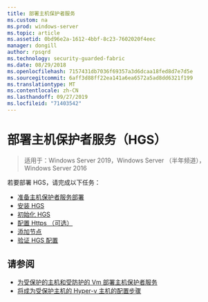```yaml
---
title: 部署主机保护者服务
ms.custom: na
ms.prod: windows-server
ms.topic: article
ms.assetid: 0bd96e2a-1612-4bbf-8c23-7602020f4eec
manager: dongill
author: rpsqrd
ms.technology: security-guarded-fabric
ms.date: 08/29/2018
ms.openlocfilehash: 7157431db7036f69357a3d6dcaa18fed8d7e7d5e
ms.sourcegitcommit: 6aff3d88ff22ea141a6ea6572a5ad8dd6321f199
ms.translationtype: MT
ms.contentlocale: zh-CN
ms.lasthandoff: 09/27/2019
ms.locfileid: "71403542"
---
```

# <a name="deploy-the-host-guardian-service-hgs"></a>部署主机保护者服务（HGS）

>适用于：Windows Server 2019，Windows Server （半年频道），Windows Server 2016


若要部署 HGS，请完成以下任务：

- [准备主机保护者服务部署](guarded-fabric-prepare-for-hgs.md)
- [安装 HGS](guarded-fabric-choose-where-to-install-hgs.md)
- [初始化 HGS](guarded-fabric-initialize-hgs.md)
- [配置 Https （可选）](guarded-fabric-configure-hgs-https.md)
- [添加节点](guarded-fabric-configure-additional-hgs-nodes.md)
- [验证 HGS 配置](guarded-fabric-verify-hgs-configuration.md)

## <a name="see-also"></a>请参阅

- [为受保护的主机和受防护的 Vm 部署主机保护者服务](guarded-fabric-deploying-hgs-overview.md)
- [将成为受保护主机的 Hyper-v 主机的配置步骤](guarded-fabric-configure-hgs-with-authorized-hyper-v-hosts.md)
